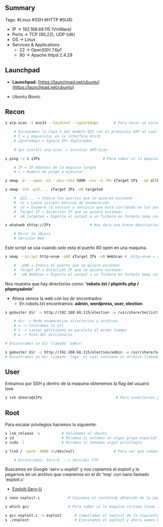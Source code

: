 ## Summary

Tags: #Linux #SSH #HTTP #SUID 

- IP -> 192.168.68.115 (VmWare)
- Ports -> TCP (80,22), UDP (idk)
- OS ->  Linux
- Services & Applications
    - 22 -> OpenSSH 7.6p1 
    - 80 -> Apache httpd 2.4.29

## Launchpad

-   **Launchpad**: [https://launchpad.net/ubuntu](https://launchpad.net/ubuntu)
* Ubuntu Bionic
## Recon

```bash
❯ arp-scan -I ens33 --localnet --ignoredups       # Para hacer un escaneo de la red local, no puedes encontrar mas usuarios despues del router que no pertenecen a tu red

	# Escaneamos la Capa 3 del modelo OSI con el protocolo ARP el cual lo hacer por medio de Broadcast en un segmento de la red, y provee el MAC Address
	# I = i mayuscula; es la interface ens33
	# ignoredups = Ignora IPs duplicadas
	 
	# apt install arp-scan  = Instalar ARP-Scan
```

```bash
❯ ping -c 1 ❮IP❯                             # Para saber si la maquina esta activa o no (ttl=64 Linux, ttl=128 Windows)

	# IP = IP Address de la maquina target 
	# c = Numero de pings a ejecutar
```

```bash 
❯ nmap -p- --open -sS --min-rate 5000 -vvv -n -Pn ❮Target IP❯  -oG allPorts       # Escaneo en la Capa 4 del modelo OSI

❯ nmap -sCV -p22,... ❮Target IP❯ -oN targeted

	#  p22,... = Indica los puertos que se quieren escanear
	#  sC = Lanza scripts básicos de enumeración
	#  sV = Enumera la versión y servicio que está corriendo en los puertos
	#  Target IP = Dirección IP que se quiere escanear
	#  oN targeted = Exporta el output a un fichero en formato nmap con nombre “targeted”
```

```bash
❯ whatweb ❮http://IP❯                  # Nos dara una breve descripcion del gestor de contenidos del puerto 80

	# Mirar la jQuery
	# Servidor Web
```

Este script se usa cuando solo esta el puerto 80 open en una maquina. 
```bash
❯ nmap --script http-enum -p80 ❮Target IP❯ -oN WebScan #  http-enum = Aplica Fuzing a HTTP, utiliza un diccionario de 1000 rutas y ver si hay algunas rutas existen

	#  -p80 = Indica el puerto que se quiere escanear
	#  Target IP = Dirección IP que se quiere escanear
	#  -oN WebScan = Exporta el output a un fichero en formato nmap con nombre “WebScan”
```
Nos muestra que hay directorios como: **'robots.txt / phpinfo.php / phpmyadmin'**

* Ahora vemos la web con los dir encontrados 
	* En robots.txt encontramos: **admin, wordpress, user, election**

```bash 
❯ gobuster dir -u http://192.168.68.115/election -w /usr/share/Seclists/Discovery/Web-Content/directory-list-2.3-medium.txt -t 200

	# dir -> Modo enumeracion directorios y archivos 
	# u -> Colocamos la url
	# t -> Lanzar peticiones en paralelo al mismo tiempo
	# w -> Ruta del diccionario

# Encontramos un dir llamado 'admin'

❯ gobuster dir -u http://192.168.68.115/election/admin -w /usr/share/Seclists/Discovery/Web-Content/directory-list-2.3-medium.txt -t 200
# Encontramos un dir llamado 'logs' el cual contiene un archivo llamado 'system.log' que contiene un usuario y su passwd. 
```

## User

Entramos por SSH y dentro de la maquina obtenemos la flag del usuario love
```bash
❯ ssh ❮User❯@❮IP❯                                  # Para conectarnos por ssh en el puerto default 22
```
## Root

Para escalar privilegios hacemos lo siguiente:

```bash 
❯ lsb_release -a          # Validamos el ubuntu 
❯ id                      # Miramos si estamos en algun grupo especial 
❯ sudo -l                 # Miramos si tenemos algun privilegio
```

```bash 
❯ find / -perm -4000 2>/dev/null                  # Para ver que comandos son SUID, los buscamos desde la raiz 

	# Encontramos: Serv-U  --> Servidor FTP 
```

Buscamos en Google 'serv-u exploit' y  nos copiamos el exploit y lo pegarnos en un archivo que crearemos en el dir 'tmp' con nano llamado 'exploit.c'
* [Exploit-Serv-U](https://www.exploit-db.com/exploits/47009)

```bash 
❯ nano exploit.c             # Copiamos el contenido obtenido de la pagina web
```

```bash 
❯ which gcc                  # Para saber si la maquina victima tiene instalado el gcc
```

```bash 
❯ gcc exploit.c -o exploit      # Compilamos el exploit de la siguiente manera  
❯ ./exploit                     # Ejecutamos el exploit y ahora somos Root
```
